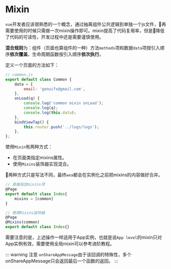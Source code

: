 # Mixin
`vue`开发者应该很熟悉的一个概念，通过抽离组件公共逻辑到单独一个js文件，再需要使用的时候只需做一次mixin操作即可。mixin提高了代码复用率，但是降低了代码的可读性，开发过程中还是需要谨慎使用。

**混合规则**为：组件（页面也算组件的一种）方法`methods`项和数据`data`项按引入顺序**依次覆盖**，生命周期函数按引入顺序**依次执行**。

定义一个页面的方法如下：

```javascript
// common.js
export default class Common {
    data = {
        email: 'genuifx@gmail.com',
    },
    onLoad(q) {
        console.log('common mixin onLoad');
        console.log(q);
        console.log(this.data);
    },
    bindViewTap() {
        this.router.push('../logs/logs');
    },
};
```

使用`Mixin`有两种方式：
- 在页面类指定mixins属性。
- 使用`Mixins`装饰器实现混合。

两种方式只是写法不同，最终`wxa`都会在实例化之前把mixins的内容做好合并。

```javascript
// 直接指定mixins项
@Page
export default class Index{
    mixins = [common]
}

// 使用Mixins装饰器
@Page
@Mixins(common)
export default class Index{}
```

需要注意的是，上述操作一样适用于App实例，也就是说`App level`的mixin只对App实例有效，需要使用全局mixin可以参考进阶教程。

::: warning 注意
`onShareAppMessage`由于该回调的特殊性，多个onShareAppMessage只会返回最后一个函数的返回。
:::